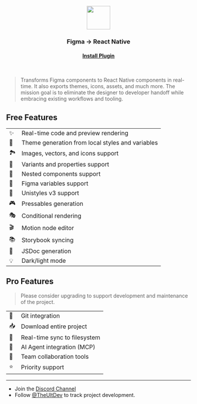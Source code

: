 <p align="center">
  <img src="./images/logo.png" width="64px"/>
</p>
<h3 align="center">
  Figma → React Native
</h3>
<h4 align="center">
  <a href="https://figma-to-react-native.com">
    Install Plugin
  </a>
</h4>
<br/>

> Transforms Figma components to React Native components in real-time. It also exports themes, icons, assets, and much more. The mission goal is to eliminate the designer to developer handoff while embracing existing workflows and tooling.

## Free Features

|   |   |
| - | - |
| ✨ | Real-time code and preview rendering
| 🎨 | Theme generation from local styles and variables
| 🏞 | Images, vectors, and icons support
| 🎲 | Variants and properties support
| 🧱 | Nested components support
| 🧩 | Figma variables support
| 🦄 | Unistyles v3 support
| 🎮 | Pressables generation
| 🎭 | Conditional rendering
| 🎬 | Motion node editor
| 📚 | Storybook syncing
| 📖 | JSDoc generation
| 💡 | Dark/light mode

## Pro Features

> Please consider upgrading to support development and maintenance of the project.

|   |   |
| - | - |
| 🔄 | Git integration
| 📥 | Download entire project
| 💾 | Real-time sync to filesystem
| 🤖 | AI Agent integration (MCP)
| 🤝 | Team collaboration tools
| ⭐ | Priority support

---

- Join the [Discord Channel](https://discord.kat.tax)
- Follow [@TheUltDev](https://x.com/theultdev) to track project development.
